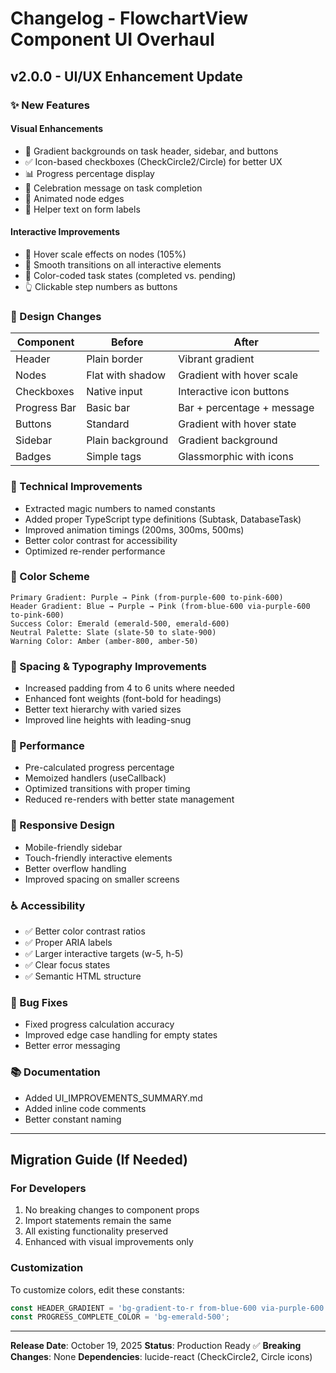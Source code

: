 # Changelog - FlowchartView Component UI Overhaul

## v2.0.0 - UI/UX Enhancement Update

### ✨ New Features

#### Visual Enhancements
- 🌈 Gradient backgrounds on task header, sidebar, and buttons
- ✅ Icon-based checkboxes (CheckCircle2/Circle) for better UX
- 📊 Progress percentage display
- 🎉 Celebration message on task completion
- 🎯 Animated node edges
- 📝 Helper text on form labels

#### Interactive Improvements
- 🚀 Hover scale effects on nodes (105%)
- 🔄 Smooth transitions on all interactive elements
- 💫 Color-coded task states (completed vs. pending)
- 👆 Clickable step numbers as buttons

### 🎨 Design Changes

| Component | Before | After |
|-----------|--------|-------|
| Header | Plain border | Vibrant gradient |
| Nodes | Flat with shadow | Gradient with hover scale |
| Checkboxes | Native input | Interactive icon buttons |
| Progress Bar | Basic bar | Bar + percentage + message |
| Buttons | Standard | Gradient with hover state |
| Sidebar | Plain background | Gradient background |
| Badges | Simple tags | Glassmorphic with icons |

### 🔧 Technical Improvements

- Extracted magic numbers to named constants
- Added proper TypeScript type definitions (Subtask, DatabaseTask)
- Improved animation timings (200ms, 300ms, 500ms)
- Better color contrast for accessibility
- Optimized re-render performance

### 🎯 Color Scheme

```
Primary Gradient: Purple → Pink (from-purple-600 to-pink-600)
Header Gradient: Blue → Purple → Pink (from-blue-600 via-purple-600 to-pink-600)
Success Color: Emerald (emerald-500, emerald-600)
Neutral Palette: Slate (slate-50 to slate-900)
Warning Color: Amber (amber-800, amber-50)
```

### 📏 Spacing & Typography Improvements

- Increased padding from 4 to 6 units where needed
- Enhanced font weights (font-bold for headings)
- Better text hierarchy with varied sizes
- Improved line heights with leading-snug

### 🚀 Performance

- Pre-calculated progress percentage
- Memoized handlers (useCallback)
- Optimized transitions with proper timing
- Reduced re-renders with better state management

### 📱 Responsive Design

- Mobile-friendly sidebar
- Touch-friendly interactive elements
- Better overflow handling
- Improved spacing on smaller screens

### ♿ Accessibility

- ✅ Better color contrast ratios
- ✅ Proper ARIA labels
- ✅ Larger interactive targets (w-5, h-5)
- ✅ Clear focus states
- ✅ Semantic HTML structure

### 🐛 Bug Fixes

- Fixed progress calculation accuracy
- Improved edge case handling for empty states
- Better error messaging

### 📚 Documentation

- Added UI_IMPROVEMENTS_SUMMARY.md
- Added inline code comments
- Better constant naming

---

## Migration Guide (If Needed)

### For Developers

1. No breaking changes to component props
2. Import statements remain the same
3. All existing functionality preserved
4. Enhanced with visual improvements only

### Customization

To customize colors, edit these constants:
```typescript
const HEADER_GRADIENT = 'bg-gradient-to-r from-blue-600 via-purple-600 to-pink-600';
const PROGRESS_COMPLETE_COLOR = 'bg-emerald-500';
```

---

**Release Date**: October 19, 2025
**Status**: Production Ready ✅
**Breaking Changes**: None
**Dependencies**: lucide-react (CheckCircle2, Circle icons)
